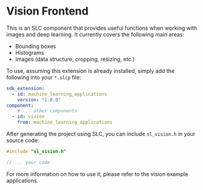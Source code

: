 # Vision Frontend

This is an SLC component that provides useful functions when working with images and deep learning. It currently covers the following main areas:

- Bounding boxes
- Histograms
- Images (data structure, cropping, resizing, etc.)

To use, assuming this extension is already installed, simply add the following into your `*.slcp` file:

```yaml
sdk_extension:
  - id: machine_learning_applications
    version: "1.0.0"
component:
    # ... other components
  - id: vision
    from: machine_learning_applications
```

After generating the project using SLC, you can include `sl_vision.h` in your source code:

```c
#include "sl_vision.h"

// ... your code
```

For more information on how to use it, please refer to the vision example applications.
